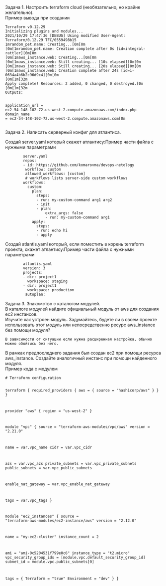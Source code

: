 <p class="has-line-data" data-line-start="0" data-line-end="2">Задача 1. Настроить terraform cloud (необязательно, но крайне желательно).<br>
Пример вывода при создании</p>
<pre><code>Terraform v0.12.29
Initializing plugins and modules...
2021/10/29 17:47:36 [DEBUG] Using modified User-Agent: Terraform/0.12.29 TFC/0559498b15
1mrandom_pet.name: Creating...[0m[0m
[0m[1mrandom_pet.name: Creation complete after 0s [id=integral-rattler][0m[0m
[0m[1maws_instance.web: Creating...[0m[0m
[0m[1maws_instance.web: Still creating... [10s elapsed][0m[0m
[0m[1maws_instance.web: Still creating... [20s elapsed][0m[0m
[0m[1maws_instance.web: Creation complete after 24s [id=i-0634a4b6b2c96d9c4][0m[0m
[0m[1m[32m
Apply complete! Resources: 2 added, 0 changed, 0 destroyed.[0m
[0m[1m[32m
Outputs:

application_url = ec2-54-148-102-72.us-west-2.compute.amazonaws.com/index.php
domain_name = ec2-54-148-102-72.us-west-2.compute.amazonaws.com[0m
</code></pre>
<p class="has-line-data" data-line-start="21" data-line-end="22">Задача 2. Написать серверный конфиг для атлантиса.</p>
<p class="has-line-data" data-line-start="23" data-line-end="24">Создай server.yaml который скажет атлантису:Пример части файла с нужными параметрами</p>
<pre><code>        server.yaml
        repos:
        - id: https://github.com/komarovma/devops-netology
         workflow: custom
         allowed_workflows: [custom]
         # workflows lists server-side custom workflows
        workflows:
          custom:
            plan:
              steps:
              - run: my-custom-command arg1 arg2
              - init
              - plan:
                  extra_args: false
                  - run: my-custom-command arg1
            apply:
              steps:
              - run: echo hi
              - apply
</code></pre>
<p class="has-line-data" data-line-start="46" data-line-end="47">Создай atlantis.yaml который, если поместить в корень terraform проекта, скажет атлантису:Пример части файла с нужными параметрами</p>
<pre><code>        atlantis.yaml
        version: 3
        projects:
        - dir: project1
          workspace: staging
        - dir: project1
          workspace: production
         autoplan:
</code></pre>
<p class="has-line-data" data-line-start="58" data-line-end="61">Задача 3. Знакомство с каталогом модулей.<br>
В каталоге модулей найдите официальный модуль от aws для создания ec2 инстансов.<br>
Изучите как устроен модуль. Задумайтесь, будете ли в своем проекте использовать этот модуль или непосредственно ресурс aws_instance без помощи модуля?</p>
<pre><code>В зависимости от ситуации если нужна расширенная настройка, обычно можно обойтись без него.
</code></pre>
<p class="has-line-data" data-line-start="64" data-line-end="66">В рамках предпоследнего задания был создан ec2 при помощи ресурса aws_instance. Создайте аналогичный инстанс при помощи найденного модуля.<br>
Пример кода с модулем</p>
<pre><code># Terraform configuration

terraform {
  required_providers {
    aws = {
      source = &quot;hashicorp/aws&quot;
    }
  }
}

provider &quot;aws&quot; {
  region = &quot;us-west-2&quot;
}

module &quot;vpc&quot; {
  source  = &quot;terraform-aws-modules/vpc/aws&quot;
  version = &quot;2.21.0&quot;

  name = var.vpc_name
  cidr = var.vpc_cidr

  azs             = var.vpc_azs
  private_subnets = var.vpc_private_subnets
  public_subnets  = var.vpc_public_subnets

  enable_nat_gateway = var.vpc_enable_nat_gateway

  tags = var.vpc_tags
}

module &quot;ec2_instances&quot; {
  source  = &quot;terraform-aws-modules/ec2-instance/aws&quot;
  version = &quot;2.12.0&quot;

  name           = &quot;my-ec2-cluster&quot;
  instance_count = 2

  ami                    = &quot;ami-0c5204531f799e0c6&quot;
  instance_type          = &quot;t2.micro&quot;
  vpc_security_group_ids = [module.vpc.default_security_group_id]
  subnet_id              = module.vpc.public_subnets[0]

  tags = {
    Terraform   = &quot;true&quot;
    Environment = &quot;dev&quot;
  }
}
</code></pre>
